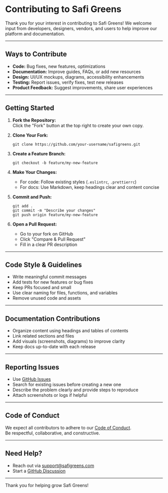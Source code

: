 # Contributing to Safi Greens

Thank you for your interest in contributing to Safi Greens! We welcome input from developers, designers, vendors, and users to help improve our platform and documentation.

---

## Ways to Contribute

- **Code:** Bug fixes, new features, optimizations
- **Documentation:** Improve guides, FAQs, or add new resources
- **Design:** UI/UX mockups, diagrams, accessibility enhancements
- **Testing:** Report issues, verify fixes, test new releases
- **Product Feedback:** Suggest improvements, share user experiences

---

## Getting Started

1. **Fork the Repository:**  
   Click the "Fork" button at the top right to create your own copy.

2. **Clone Your Fork:**

   ```
   git clone https://github.com/your-username/safigreens.git
   ```

3. **Create a Feature Branch:**

   ```
   git checkout -b feature/my-new-feature
   ```

4. **Make Your Changes:**

   - For code: Follow existing styles (`.eslintrc`, `.prettierrc`)
   - For docs: Use Markdown, keep headings clear and content concise

5. **Commit and Push:**

   ```
   git add .
   git commit -m "Describe your changes"
   git push origin feature/my-new-feature
   ```

6. **Open a Pull Request:**
   - Go to your fork on GitHub
   - Click "Compare & Pull Request"
   - Fill in a clear PR description

---

## Code Style & Guidelines

- Write meaningful commit messages
- Add tests for new features or bug fixes
- Keep PRs focused and small
- Use clear naming for files, functions, and variables
- Remove unused code and assets

---

## Documentation Contributions

- Organize content using headings and tables of contents
- Link related sections and files
- Add visuals (screenshots, diagrams) to improve clarity
- Keep docs up-to-date with each release

---

## Reporting Issues

- Use [GitHub Issues](https://github.com/your-org/your-repo/issues)
- Search for existing issues before creating a new one
- Describe the problem clearly and provide steps to reproduce
- Attach screenshots or logs if helpful

---

## Code of Conduct

We expect all contributors to adhere to our [Code of Conduct](CODE_OF_CONDUCT.md).  
Be respectful, collaborative, and constructive.

---

## Need Help?

- Reach out via [support@safigreens.com](mailto:support@safigreens.com)
- Start a [GitHub Discussion](https://github.com/your-org/your-repo/discussions)

---

Thank you for helping grow Safi Greens!
